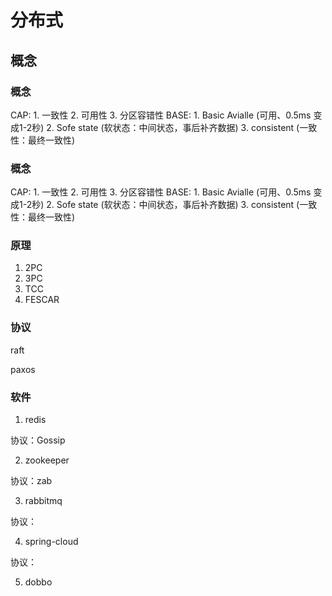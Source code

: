 # 分布式

## 概念

### 概念

CAP:
    1. 一致性
    2. 可用性
    3. 分区容错性
BASE:
    1. Basic Avialle (可用、0.5ms  变成1-2秒)
    2. Sofe state (软状态：中间状态，事后补齐数据)
    3. consistent (一致性：最终一致性)

### 概念

CAP:
    1. 一致性
    2. 可用性
    3. 分区容错性
BASE:
    1. Basic Avialle (可用、0.5ms  变成1-2秒)
    2. Sofe state (软状态：中间状态，事后补齐数据)
    3. consistent (一致性：最终一致性)

### 原理

1. 2PC
2. 3PC
3. TCC
4. FESCAR


### 协议

raft

paxos


### 软件

1. redis

协议：Gossip

2. zookeeper

协议：zab

3. rabbitmq

协议：

4. spring-cloud

协议：

5. dobbo


